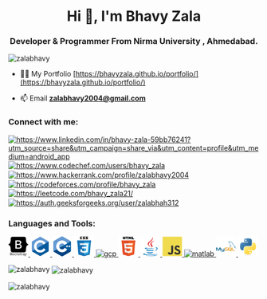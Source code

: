 <h1 align="center">Hi 👋, I'm Bhavy Zala</h1>
<h3 align="center">Developer & Programmer From Nirma University , Ahmedabad.</h3>

<p align="left"> <img src="https://komarev.com/ghpvc/?username=zalabhavy&label=Profile%20views&color=0e75b6&style=flat" alt="zalabhavy" /> </p>

- 👨‍💻 My Portfolio [https://bhavyzala.github.io/portfolio/](https://bhavyzala.github.io/portfolio/)

- 📫 Email **zalabhavy2004@gmail.com**

<h3 align="left">Connect with me:</h3>
<p align="left">
<a href="https://linkedin.com/in/https://www.linkedin.com/in/bhavy-zala-59bb76241?utm_source=share&utm_campaign=share_via&utm_content=profile&utm_medium=android_app" target="blank"><img align="center" src="https://raw.githubusercontent.com/rahuldkjain/github-profile-readme-generator/master/src/images/icons/Social/linked-in-alt.svg" alt="https://www.linkedin.com/in/bhavy-zala-59bb76241?utm_source=share&utm_campaign=share_via&utm_content=profile&utm_medium=android_app" height="30" width="40" /></a>
<a href="https://www.codechef.com/users/https://www.codechef.com/users/bhavy_zala" target="blank"><img align="center" src="https://cdn.jsdelivr.net/npm/simple-icons@3.1.0/icons/codechef.svg" alt="https://www.codechef.com/users/bhavy_zala" height="30" width="40" /></a>
<a href="https://www.hackerrank.com/https://www.hackerrank.com/profile/zalabhavy2004" target="blank"><img align="center" src="https://raw.githubusercontent.com/rahuldkjain/github-profile-readme-generator/master/src/images/icons/Social/hackerrank.svg" alt="https://www.hackerrank.com/profile/zalabhavy2004" height="30" width="40" /></a>
<a href="https://codeforces.com/profile/https://codeforces.com/profile/bhavy_zala" target="blank"><img align="center" src="https://raw.githubusercontent.com/rahuldkjain/github-profile-readme-generator/master/src/images/icons/Social/codeforces.svg" alt="https://codeforces.com/profile/bhavy_zala" height="30" width="40" /></a>
<a href="https://www.leetcode.com/https://leetcode.com/bhavy_zala21/" target="blank"><img align="center" src="https://raw.githubusercontent.com/rahuldkjain/github-profile-readme-generator/master/src/images/icons/Social/leet-code.svg" alt="https://leetcode.com/bhavy_zala21/" height="30" width="40" /></a>
<a href="https://auth.geeksforgeeks.org/user/https://auth.geeksforgeeks.org/user/zalabhah312" target="blank"><img align="center" src="https://raw.githubusercontent.com/rahuldkjain/github-profile-readme-generator/master/src/images/icons/Social/geeks-for-geeks.svg" alt="https://auth.geeksforgeeks.org/user/zalabhah312" height="30" width="40" /></a>
</p>

<h3 align="left">Languages and Tools:</h3>
<p align="left"> <a href="https://getbootstrap.com" target="_blank" rel="noreferrer"> <img src="https://raw.githubusercontent.com/devicons/devicon/master/icons/bootstrap/bootstrap-plain-wordmark.svg" alt="bootstrap" width="40" height="40"/> </a> <a href="https://www.cprogramming.com/" target="_blank" rel="noreferrer"> <img src="https://raw.githubusercontent.com/devicons/devicon/master/icons/c/c-original.svg" alt="c" width="40" height="40"/> </a> <a href="https://www.w3schools.com/cpp/" target="_blank" rel="noreferrer"> <img src="https://raw.githubusercontent.com/devicons/devicon/master/icons/cplusplus/cplusplus-original.svg" alt="cplusplus" width="40" height="40"/> </a> <a href="https://www.w3schools.com/css/" target="_blank" rel="noreferrer"> <img src="https://raw.githubusercontent.com/devicons/devicon/master/icons/css3/css3-original-wordmark.svg" alt="css3" width="40" height="40"/> </a> <a href="https://cloud.google.com" target="_blank" rel="noreferrer"> <img src="https://www.vectorlogo.zone/logos/google_cloud/google_cloud-icon.svg" alt="gcp" width="40" height="40"/> </a> <a href="https://www.w3.org/html/" target="_blank" rel="noreferrer"> <img src="https://raw.githubusercontent.com/devicons/devicon/master/icons/html5/html5-original-wordmark.svg" alt="html5" width="40" height="40"/> </a> <a href="https://www.java.com" target="_blank" rel="noreferrer"> <img src="https://raw.githubusercontent.com/devicons/devicon/master/icons/java/java-original.svg" alt="java" width="40" height="40"/> </a> <a href="https://developer.mozilla.org/en-US/docs/Web/JavaScript" target="_blank" rel="noreferrer"> <img src="https://raw.githubusercontent.com/devicons/devicon/master/icons/javascript/javascript-original.svg" alt="javascript" width="40" height="40"/> </a> <a href="https://www.mathworks.com/" target="_blank" rel="noreferrer"> <img src="https://upload.wikimedia.org/wikipedia/commons/2/21/Matlab_Logo.png" alt="matlab" width="40" height="40"/> </a> <a href="https://www.mysql.com/" target="_blank" rel="noreferrer"> <img src="https://raw.githubusercontent.com/devicons/devicon/master/icons/mysql/mysql-original-wordmark.svg" alt="mysql" width="40" height="40"/> </a> <a href="https://www.python.org" target="_blank" rel="noreferrer"> <img src="https://raw.githubusercontent.com/devicons/devicon/master/icons/python/python-original.svg" alt="python" width="40" height="40"/> </a> </p>

<p><img align="left" src="https://github-readme-stats.vercel.app/api/top-langs?username=zalabhavy&show_icons=true&locale=en&layout=compact" alt="zalabhavy" /></p>

<p>&nbsp;<img align="center" src="https://github-readme-stats.vercel.app/api?username=zalabhavy&show_icons=true&locale=en" alt="zalabhavy" /></p>

<p><img align="center" src="https://github-readme-streak-stats.herokuapp.com/?user=zalabhavy&" alt="zalabhavy" /></p>
